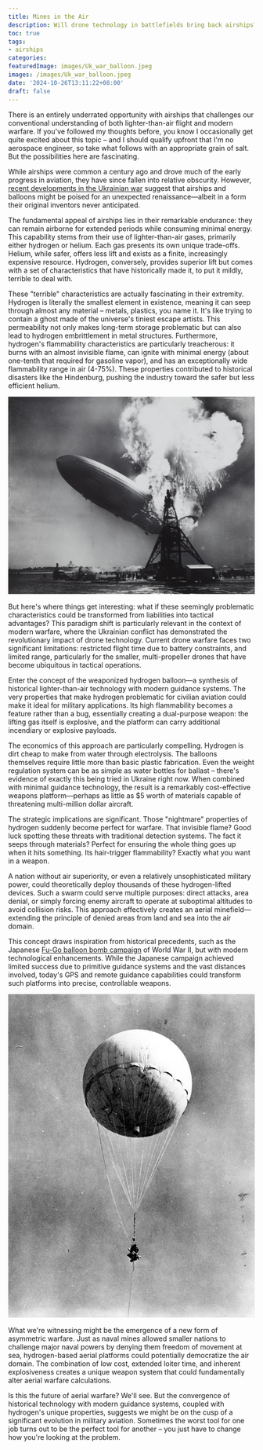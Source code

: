 ```yaml
---
title: Mines in the Air
description: Will drone technology in battlefields bring back airships?
toc: true
tags:
- airships
categories:
featuredImage: images/Uk_war_balloon.jpeg
images: /images/Uk_war_balloon.jpeg
date: '2024-10-26T13:11:22+08:00'
draft: false
---
```

There is an entirely underrated opportunity with airships that challenges our conventional understanding of both lighter-than-air flight and modern warfare. If you've followed my thoughts before, you know I occasionally get quite excited about this topic – and I should qualify upfront that I'm no aerospace engineer, so take what follows with an appropriate grain of salt. But the possibilities here are fascinating.

While airships were common a century ago and drove much of the early progress in aviation, they have since fallen into relative obscurity. However, [recent developments in the Ukrainian war](https://x.com/DanielR33187703/status/1848073452462440867) suggest that airships and balloons might be poised for an unexpected renaissance—albeit in a form their original inventors never anticipated.

The fundamental appeal of airships lies in their remarkable endurance: they can remain airborne for extended periods while consuming minimal energy. This capability stems from their use of lighter-than-air gases, primarily either hydrogen or helium. Each gas presents its own unique trade-offs. Helium, while safer, offers less lift and exists as a finite, increasingly expensive resource. Hydrogen, conversely, provides superior lift but comes with a set of characteristics that have historically made it, to put it mildly, terrible to deal with.

These "terrible" characteristics are actually fascinating in their extremity. Hydrogen is literally the smallest element in existence, meaning it can seep through almost any material – metals, plastics, you name it. It's like trying to contain a ghost made of the universe's tiniest escape artists. This permeability not only makes long-term storage problematic but can also lead to hydrogen embrittlement in metal structures. Furthermore, hydrogen's flammability characteristics are particularly treacherous: it burns with an almost invisible flame, can ignite with minimal energy (about one-tenth that required for gasoline vapor), and has an exceptionally wide flammability range in air (4-75%). These properties contributed to historical disasters like the Hindenburg, pushing the industry toward the safer but less efficient helium.

![](/images/Hindenburg_disaster.jpg)

But here's where things get interesting: what if these seemingly problematic characteristics could be transformed from liabilities into tactical advantages? This paradigm shift is particularly relevant in the context of modern warfare, where the Ukrainian conflict has demonstrated the revolutionary impact of drone technology. Current drone warfare faces two significant limitations: restricted flight time due to battery constraints, and limited range, particularly for the smaller, multi-propeller drones that have become ubiquitous in tactical operations.

Enter the concept of the weaponized hydrogen balloon—a synthesis of historical lighter-than-air technology with modern guidance systems. The very properties that make hydrogen problematic for civilian aviation could make it ideal for military applications. Its high flammability becomes a feature rather than a bug, essentially creating a dual-purpose weapon: the lifting gas itself is explosive, and the platform can carry additional incendiary or explosive payloads.

The economics of this approach are particularly compelling. Hydrogen is dirt cheap to make from water through electrolysis. The balloons themselves require little more than basic plastic fabrication. Even the weight regulation system can be as simple as water bottles for ballast – there's evidence of exactly this being tried in Ukraine right now. When combined with minimal guidance technology, the result is a remarkably cost-effective weapons platform—perhaps as little as $5 worth of materials capable of threatening multi-million dollar aircraft.

The strategic implications are significant. Those "nightmare" properties of hydrogen suddenly become perfect for warfare. That invisible flame? Good luck spotting these threats with traditional detection systems. The fact it seeps through materials? Perfect for ensuring the whole thing goes up when it hits something. Its hair-trigger flammability? Exactly what you want in a weapon.

A nation without air superiority, or even a relatively unsophisticated military power, could theoretically deploy thousands of these hydrogen-lifted devices. Such a swarm could serve multiple purposes: direct attacks, area denial, or simply forcing enemy aircraft to operate at suboptimal altitudes to avoid collision risks. This approach effectively creates an aerial minefield—extending the principle of denied areas from land and sea into the air domain.

This concept draws inspiration from historical precedents, such as the Japanese [Fu-Go balloon bomb campaign](https://en.wikipedia.org/wiki/Fu-Go_balloon_bomb) of World War II, but with modern technological enhancements. While the Japanese campaign achieved limited success due to primitive guidance systems and the vast distances involved, today's GPS and remote guidance capabilities could transform such platforms into precise, controllable weapons.

![](/images/Japanese_fire_balloon_Moffett.jpg)

What we're witnessing might be the emergence of a new form of asymmetric warfare. Just as naval mines allowed smaller nations to challenge major naval powers by denying them freedom of movement at sea, hydrogen-based aerial platforms could potentially democratize the air domain. The combination of low cost, extended loiter time, and inherent explosiveness creates a unique weapon system that could fundamentally alter aerial warfare calculations.

Is this the future of aerial warfare? We'll see. But the convergence of historical technology with modern guidance systems, coupled with hydrogen's unique properties, suggests we might be on the cusp of a significant evolution in military aviation. Sometimes the worst tool for one job turns out to be the perfect tool for another – you just have to change how you're looking at the problem.
